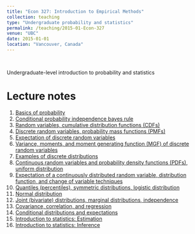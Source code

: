 ```yaml
---
title: "Econ 327: Introduction to Empirical Methods"
collection: teaching
type: "Undergraduate probability and statistics"
permalink: /teaching/2015-01-Econ-327
venue: "UBC"
date: 2015-01-01
location: "Vancouver, Canada"
---
```

&nbsp;

Undergraduate-level introduction to probability and statistics

Lecture notes
======

1. [Basics of probability](/files/Econ_327/327_01_basics_probability.pdf)
2. [Conditional probability independence bayes rule](/files/Econ_327/327_02_cond_probability.pdf)
3. [Random variables, cumulative distribution functions (CDFs)](/files/Econ_327/327_03_random_variables.pdf)
4. [Discrete random variables, probability mass functions (PMFs)](/files/Econ_327/327_04_discrete.pdf)
5. [Expectation of discrete random variables](/files/Econ_327/327_05_expectation_discrete.pdf)
6. [Variance, moments, and moment generating function (MGF) of discrete random variables](/files/Econ_327/327_06_moments_discrete.pdf)
7. [Examples of discrete distributions](/files/Econ_327/327_07_discrete_examples.pdf)
8. [Continuous random variables and probability density functions (PDFs), uniform distribution](/files/Econ_327/327_08_continuous.pdf)
9. [Expectation of a continuously distributed random variable, distribution function, and change of variable techniques](/files/Econ_327/327_09_moments_continuous.pdf)
10. [Quantiles (percentiles), symmetric distributions, logistic distribution](/files/Econ_327/327_10_quantiles.pdf)
11. [Normal distribution](/files/Econ_327/327_11_normal.pdf)
12. [Joint (bivariate) distributions, marginal distributions, independence](/files/Econ_327/327_12_joint.pdf)
13. [Covariance, correlation, and regression](/files/Econ_327/327_13_correlation.pdf)
14. [Conditional distributions and expectations](/files/Econ_327/327_14_conditional.pdf)
15. [Introduction to statistics: Estimation](/files/Econ_327/327_15_estimation.pdf)
16. [Introduction to statistics: Inference](/files/Econ_327/327_16_inference.pdf)
